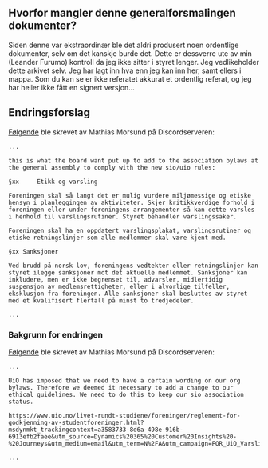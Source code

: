 ## Hvorfor mangler denne generalforsmalingen dokumenter?

Siden denne var ekstraordinær ble det aldri produsert noen ordentlige dokumenter, selv om det kanskje burde det. Dette er dessverre ute av min (Leander Furumo) kontroll da jeg ikke sitter i styret lenger. Jeg vedlikeholder dette arkivet selv. Jeg har lagt inn hva enn jeg kan inn her, samt ellers i mappa. Som du kan se er ikke referatet akkurat et ordentlig referat, og jeg har heller ikke fått en signert versjon...

## Endringsforslag

[Følgende](https://discord.com/channels/747542543750660178/747542544103112806/1340025682855723019) ble skrevet av Mathias Morsund på Discordserveren:

```
...

this is what the board want put up to add to the association bylaws at the general assembly to comply with the new sio/uio rules:

§xx     Etikk og varsling

Foreningen skal så langt det er mulig vurdere miljømessige og etiske hensyn i planleggingen av aktiviteter. Skjer kritikkverdige forhold i foreningen eller under foreningens arrangementer så kan dette varsles i henhold til varslingsrutiner. Styret behandler varslingssaker.

Foreningen skal ha en oppdatert varslingsplakat, varslingsrutiner og etiske retningslinjer som alle medlemmer skal være kjent med.

§xx Sanksjoner

Ved brudd på norsk lov, foreningens vedtekter eller retningslinjer kan styret ilegge sanksjoner mot det aktuelle medlemmet. Sanksjoner kan inkludere, men er ikke begrenset til, advarsler, midlertidig suspensjon av medlemsrettigheter, eller i alvorlige tilfeller, eksklusjon fra foreningen. Alle sanksjoner skal besluttes av styret med et kvalifisert flertall på minst to tredjedeler.

...
```

### Bakgrunn for endringen

[Følgende](https://discord.com/channels/747542543750660178/747542544103112806/1340025682855723019) ble skrevet av Mathias Morsund på Discordserveren:

```
...

UiO has imposed that we need to have a certain wording on our org bylaws. Therefore we deemed it necessary to add a change to our ethical guidelines. We need to do this to keep our sio association status.

https://www.uio.no/livet-rundt-studiene/foreninger/reglement-for-godkjenning-av-studentforeninger.html?msdynmkt_trackingcontext=a3583733-8d6a-498e-916b-6913efb2faee&utm_source=Dynamics%20365%20Customer%20Insights%20-%20Journeys&utm_medium=email&utm_term=N%2FA&utm_campaign=FOR_UiO_Varsling%20og%20etiske%20retningslinjer&utm_content=FOR_Varsling%20og%20etiske%20retningslinjer#toc6

...
```
